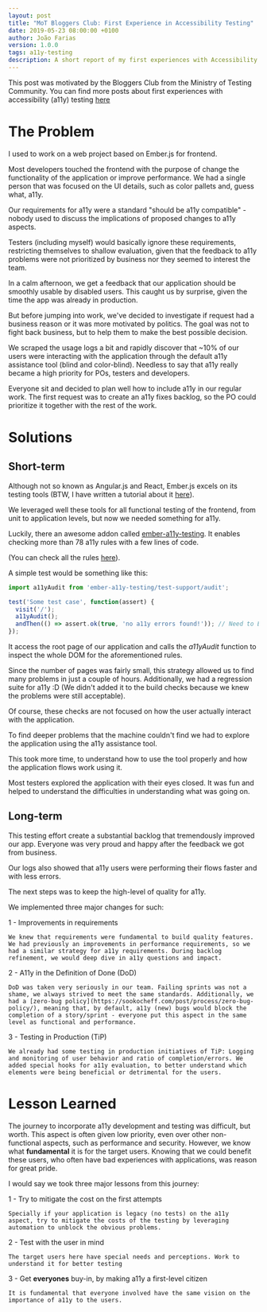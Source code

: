 ```yaml
---
layout: post
title: "MoT Bloggers Club: First Experience in Accessibility Testing"
date: 2019-05-23 08:00:00 +0100
author: João Farias
version: 1.0.0
tags: a11y-testing
description: A short report of my first experiences with Accessibility Testing for the Ministry of Testing Bloggers Club
---
```


This post was motivated by the Bloggers Club from the Ministry of Testing Community.
You can find more posts about first experiences with accessibility (a11y) testing [here](https://club.ministryoftesting.com/t/sprint-13-your-first-experiences-with-accessibility-testing/25453/2)

# The Problem

I used to work on a web project based on Ember.js for frontend.

Most developers touched the frontend with the purpose of change the functionality of the application or improve performance. We had a single person that was focused on the UI details, such as color pallets and, guess what, a11y.

Our requirements for a11y were a standard "should be a11y compatible" - nobody used to discuss the implications of proposed changes to a11y aspects.

Testers (including myself) would basically ignore these requirements, restricting themselves to shallow evaluation, given that the feedback to a11y problems were not prioritized by business nor they seemed to interest the team.

In a calm afternoon, we get a feedback that our application should be smoothly usable by disabled users. This caught us by surprise, given the time the app was already in production.

But before jumping into work, we've decided to investigate if request had a business reason or it was more motivated by politics. The goal was not to fight back business, but to help them to make the best possible decision.

We scraped the usage logs a bit and rapidly discover that ~10% of our users were interacting with the application through the default a11y assistance tool (blind and color-blind). Needless to say that a11y really became a high priority for POs, testers and developers.

Everyone sit and decided to plan well how to include a11y in our regular work. The first request was to create an a11y fixes backlog, so the PO could prioritize it together with the rest of the work.

# Solutions

## Short-term

Although not so known as Angular.js and React, Ember.js excels on its testing
tools (BTW, I have written a tutorial about it [here](http://thatsabug.com/2018/08/08/testing_ember_application_first_steps.html)).

We leveraged well these tools for all functional testing of the frontend, from unit to application levels, but now we needed something for a11y.

Luckily, there an awesome addon called [ember-a11y-testing](https://github.com/ember-a11y/ember-a11y-testing). It enables checking more than 78 a11y rules with a few lines of code.

(You can check all the rules [here](https://dequeuniversity.com/rules/axe/3.2)).

A simple test would be something like this:

```javascript
import a11yAudit from 'ember-a11y-testing/test-support/audit';

test('Some test case', function(assert) {
  visit('/');
  a11yAudit();
  andThen(() => assert.ok(true, 'no a11y errors found!')); // Need to Ember.js compatibility purposes
});
```

It access the root page of our application and calls the _a11yAudit_ function to inspect the whole DOM for the aforementioned rules.

Since the number of pages was fairly small, this strategy allowed us to find many problems in just a couple of hours. Additionally, we had a regression suite for a11y :D (We didn't added it to the build checks because we knew the problems were still acceptable).

Of course, these checks are not focused on how the user actually interact with the application.

To find deeper problems that the machine couldn't find we had to explore the application using the a11y assistance tool.

This took more time, to understand how to use the tool properly and how the application flows work using it.

Most testers explored the application with their eyes closed. It was fun and helped to understand the difficulties in understanding what was going on.

## Long-term

This testing effort create a substantial backlog that tremendously improved our app. Everyone was very proud and happy after the feedback we got from business.

Our logs also showed that a11y users were performing their flows faster and with less errors.

The next steps was to keep the high-level of quality for a11y.

We implemented three major changes for such:

1 - Improvements in requirements

    We knew that requirements were fundamental to build quality features. We had previously an improvements in performance requirements, so we had a similar strategy for a11y requirements. During backlog refinement, we would deep dive in a11y questions and impact.

2 - A11y in the Definition of Done (DoD)

    DoD was taken very seriously in our team. Failing sprints was not a shame, we always strived to meet the same standards. Additionally, we had a [zero-bug policy](https://sookocheff.com/post/process/zero-bug-policy/), meaning that, by default, a11y (new) bugs would block the completion of a story/sprint - everyone put this aspect in the same level as functional and performance.

3 - Testing in Production (TiP)

    We already had some testing in production initiatives of TiP: Logging and monitoring of user behavior and ratio of completion/errors. We added special hooks for a11y evaluation, to better understand which elements were being beneficial or detrimental for the users.

# Lesson Learned

The journey to incorporate a11y development and testing was difficult, but worth. This aspect is often given low priority, even over other non-functional aspects, such as performance and security. However, we know what **fundamental** it is for the target users. Knowing that we could benefit these users, who often have bad experiences with applications, was reason for great pride.

I would say we took three major lessons from this journey:

1 - Try to mitigate the cost on the first attempts

    Specially if your application is legacy (no tests) on the a11y  aspect, try to mitigate the costs of the testing by leveraging automation to unblock the obvious problems.

2 - Test with the user in mind

    The target users here have special needs and perceptions. Work to understand it for better testing

3 - Get **everyones** buy-in, by making a11y a first-level citizen

    It is fundamental that everyone involved have the same vision on the importance of a11y to the users.
